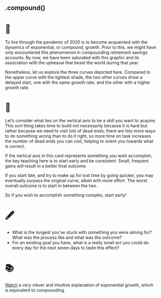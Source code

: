## .compound()

# 🔬

To live through the pandemic of 2020 is to become acquainted with the dynamics of exponential, or compound, growth. Prior to this, we might have only encountered this phenomenon in compounding retirement savings accounts. By now, we have been saturated with this graphic and its association with the upheaval that beset the world during that year. 

Nonetheless, let us explore the three curves depicted here. Compared to the upper curve with the lightest shade, the two other curves show a delayed start, one with the same growth rate, and the other with a higher growth rate.

# 🧩

Let’s consider what lies on the vertical axis to be a skill you want to acquire. This sort thing takes time to build not necessarily because it is hard but rather because we need to visit lots of dead ends; there are lots more ways to do something wrong than to do it right, so more time on task increases the number of dead ends you can visit, helping to orient you towards what is correct.

If the vertical axis in this card represents something you wish accomplish, the key teaching here is to start early and be consistent. Small, frequent gains will result in a better final outcome.

If you start late, and try to make up for lost time by going quicker, you may eventually surpass the original curve, albeit with more effort. The worst overall outcome is to start in between the two. 

So if you wish to accomplish something complex, start early!

# 🖋️

- What is the longest you’ve stuck with something you were aiming for? What was the process like and what was the outcome? 
- For an existing goal you have, what is a really small act you could do every day for the next seven days to taste this effect?

# 📚

[Watch](https://www.youtube.com/watch?v=1_SwKG4Zt60) a very clever and intuitive explanation of exponential growth, which is equivalent to compounding. 